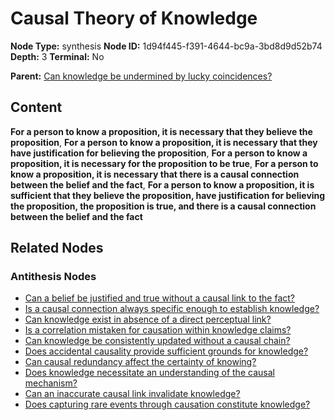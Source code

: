 # Causal Theory of Knowledge

**Node Type:** synthesis
**Node ID:** 1d94f445-f391-4644-bc9a-3bd8d9d52b74
**Depth:** 3
**Terminal:** No

**Parent:** [Can knowledge be undermined by lucky coincidences?](can-knowledge-be-undermined-by-lucky-coincidences-antithesis-2b3be84d-9941-46dd-9d33-5e8334038e36.md)

## Content

**For a person to know a proposition, it is necessary that they believe the proposition**, **For a person to know a proposition, it is necessary that they have justification for believing the proposition**, **For a person to know a proposition, it is necessary for the proposition to be true**, **For a person to know a proposition, it is necessary that there is a causal connection between the belief and the fact**, **For a person to know a proposition, it is sufficient that they believe the proposition, have justification for believing the proposition, the proposition is true, and there is a causal connection between the belief and the fact**

## Related Nodes

### Antithesis Nodes

- [Can a belief be justified and true without a causal link to the fact?](can-a-belief-be-justified-and-true-without-a-causal-link-to-the-fact-antithesis-a8e2fdab-c076-4bb8-bbee-d97729b06bc3.md)
- [Is a causal connection always specific enough to establish knowledge?](is-a-causal-connection-always-specific-enough-to-establish-knowledge-antithesis-5c70286c-e67b-4431-836d-07dcd5a94e1d.md)
- [Can knowledge exist in absence of a direct perceptual link?](can-knowledge-exist-in-absence-of-a-direct-perceptual-link-antithesis-2b858be5-da62-40e7-a144-e6252f01eb50.md)
- [Is a correlation mistaken for causation within knowledge claims?](is-a-correlation-mistaken-for-causation-within-knowledge-claims-antithesis-cb30ae02-871d-45a5-9c66-cd9f8b3a90bf.md)
- [Can knowledge be consistently updated without a causal chain?](can-knowledge-be-consistently-updated-without-a-causal-chain-antithesis-cdfa49fc-ecd9-4e6b-a35e-f2f9bc7f954b.md)
- [Does accidental causality provide sufficient grounds for knowledge?](does-accidental-causality-provide-sufficient-grounds-for-knowledge-antithesis-6231b6d9-9c6b-4ff3-a9ec-18f7f13998d5.md)
- [Can causal redundancy affect the certainty of knowing?](can-causal-redundancy-affect-the-certainty-of-knowing-antithesis-bc2eaafa-a91e-4504-ac94-f17efd13fd2a.md)
- [Does knowledge necessitate an understanding of the causal mechanism?](does-knowledge-necessitate-an-understanding-of-the-causal-mechanism-antithesis-41a1576d-e93b-4bba-8758-42c57e8381ce.md)
- [Can an inaccurate causal link invalidate knowledge?](can-an-inaccurate-causal-link-invalidate-knowledge-antithesis-2aecbbea-9500-4fd1-9ec6-ed3f79c9fa36.md)
- [Does capturing rare events through causation constitute knowledge?](does-capturing-rare-events-through-causation-constitute-knowledge-antithesis-d291f9e0-d923-405b-bf8c-641557eade7e.md)
